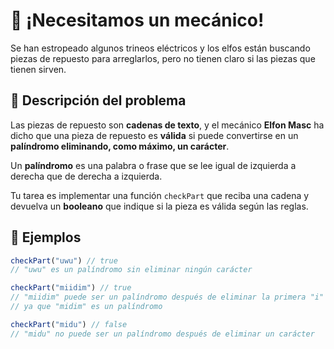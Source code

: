 # 🔧 ¡Necesitamos un mecánico!

Se han estropeado algunos trineos eléctricos y los elfos están buscando piezas de repuesto para arreglarlos, pero no tienen claro si las piezas que tienen sirven.

## 📌 Descripción del problema

Las piezas de repuesto son **cadenas de texto**, y el mecánico **Elfon Masc** ha dicho que una pieza de repuesto es **válida** si puede convertirse en un **palíndromo eliminando, como máximo, un carácter**.

Un **palíndromo** es una palabra o frase que se lee igual de izquierda a derecha que de derecha a izquierda.

Tu tarea es implementar una función `checkPart` que reciba una cadena y devuelva un **booleano** que indique si la pieza es válida según las reglas.

## 🧪 Ejemplos

```js
checkPart("uwu") // true
// "uwu" es un palíndromo sin eliminar ningún carácter

checkPart("miidim") // true
// "miidim" puede ser un palíndromo después de eliminar la primera "i"
// ya que "midim" es un palíndromo

checkPart("midu") // false
// "midu" no puede ser un palíndromo después de eliminar un carácter
